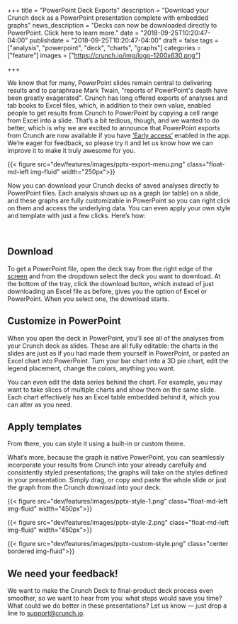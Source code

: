 +++
title = "PowerPoint Deck Exports"
description = "Download your Crunch deck as a PowerPoint presentation complete with embedded graphs"
news_description = "Decks can now be downloaded directly to PowerPoint. Click here to learn more."
date = "2018-09-25T10:20:47-04:00"
publishdate = "2018-09-25T10:20:47-04:00"
draft = false
tags = ["analysis", "powerpoint", "deck", "charts", "graphs"]
categories = ["feature"]
images = ["https://crunch.io/img/logo-1200x630.png"]


+++

We know that for many, PowerPoint slides remain central to delivering results and to paraphrase Mark Twain, "reports of PowerPoint's death have been greatly exagerated". Crunch has long offered exports of analyses and tab books to Excel files, which, in addition to their own value, enabled people to get results from Crunch to PowerPoint by copying a cell range from Excel into a slide. That’s a bit tedious, though, and we wanted to do better, which is why we are excited to announce that PowerPoint exports from Crunch are now available if you have [‘Early access’](http://support.crunch.io/crunch/crunch_user-display-settings.html#early-access) enabled in the app. We’re eager for feedback, so please try it and let us know how we can improve it to make it truly awesome for you.

{{< figure src="dev/features/images/pptx-export-menu.png" class="float-md-left img-fluid" width="250px">}}

Now you can download your Crunch decks of saved analyses directly to PowerPoint files. Each analysis shows up as a graph (or table) on a slide, and these graphs are fully customizable in PowerPoint so you can right click on them and access the underlying data. You can even apply your own style and template with just a few clicks. Here’s how:

<br />

## Download

To get a PowerPoint file, open the deck tray from the right edge of the [screen](http://support.crunch.io/crunch/crunch_saving-analyses.html) and from the dropdown select the deck you want to download. At the bottom of the tray, click the download button, which instead of just downloading an Excel file as before, gives you the option of Excel or PowerPoint. When you select one, the download starts.

## Customize in PowerPoint

When you open the deck in PowerPoint, you’ll see all of the analyses from your Crunch deck as slides. These are all fully editable: the charts in the slides are just as if you had made them yourself in PowerPoint, or pasted an Excel chart into PowerPoint. Turn your bar chart into a 3D pie chart, edit the legend placement, change the colors, anything you want.

You can even edit the data series behind the chart. For example, you may want to take slices of multiple charts and show them on the same slide. Each chart effectively has an Excel table embedded behind it, which you can alter as you need.

## Apply templates
From there, you can style it using a built-in or custom theme.

What’s more, because the graph is native PowerPoint, you can seamlessly incorporate your results from Crunch into your already carefully and consistently styled presentations; the graphs will take on the styles defined in your presentation. Simply drag, or copy and paste the whole slide or just the graph from the Crunch download into your deck.


{{< figure src="dev/features/images/pptx-style-1.png" class="float-md-left img-fluid" width="450px">}}

{{< figure src="dev/features/images/pptx-style-2.png" class="float-md-left img-fluid" width="450px">}}

{{< figure src="dev/features/images/pptx-custom-style.png" class="center bordered img-fluid">}}

## We need your feedback!

We want to make the Crunch Deck to final-product deck process even smoother, so we want to hear from you: what steps would save you time? What could we do better in these presentations? Let us know — just drop a line to [support@crunch.io](mailto:support@crunch.io).
